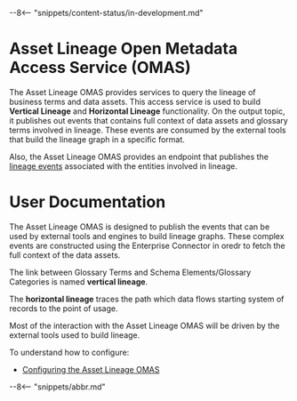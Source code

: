 <!-- SPDX-License-Identifier: CC-BY-4.0 -->
<!-- Copyright Contributors to the Egeria project. -->

--8<-- "snippets/content-status/in-development.md"

# Asset Lineage Open Metadata Access Service (OMAS)

The Asset Lineage OMAS provides services to query the lineage of business terms and data assets.
This access service is used to build **Vertical Lineage** and **Horizontal Lineage** functionality.
On the output topic, it publishes out events that contains full context of data assets and glossary terms involved in lineage.
These events are consumed by the external tools that build the lineage graph in a specific format.

Also, the Asset Lineage OMAS provides an endpoint that publishes the [lineage events](asset-lineage-api/docs/events/lineage-event.md)
associated with the entities involved in lineage.

# User Documentation

The Asset Lineage OMAS is designed to publish the events that can be used by external tools and engines to build lineage graphs.
These complex events are constructed using the Enterprise Connector in oredr to fetch the full context of the data assets. 

The link between Glossary Terms and Schema Elements/Glossary Categories is named **vertical lineage**.

The **horizontal lineage** traces the path which data flows starting system of records to the point of usage.

Most of the interaction with the Asset Lineage OMAS will be driven by the external tools used to build lineage.

To understand how to configure:

* [Configuring the Asset Lineage OMAS](egeria-docs/guide/admin/configuring-an-open-lineage-server.md)


--8<-- "snippets/abbr.md"
